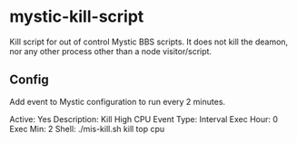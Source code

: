 # mystic-kill-script
Kill script for out of control Mystic BBS scripts. It does not kill the deamon, nor any other process other than a node visitor/script.

## Config
Add event to Mystic configuration to run every 2 minutes.

  Active: Yes
  Description: Kill High CPU
  Event Type: Interval
  Exec Hour: 0
  Exec Min: 2
  Shell: ./mis-kill.sh kill top cpu



